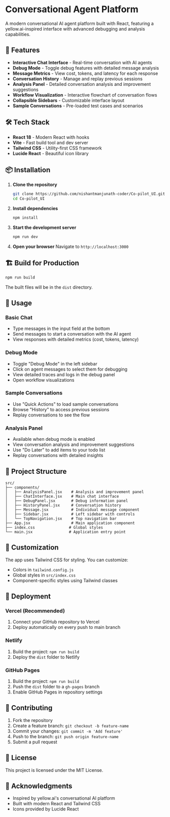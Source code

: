 # Conversational Agent Platform

A modern conversational AI agent platform built with React, featuring a yellow.ai-inspired interface with advanced debugging and analysis capabilities.

## 🚀 Features

- **Interactive Chat Interface** - Real-time conversation with AI agents
- **Debug Mode** - Toggle debug features with detailed message analysis
- **Message Metrics** - View cost, tokens, and latency for each response
- **Conversation History** - Manage and replay previous sessions
- **Analysis Panel** - Detailed conversation analysis and improvement suggestions
- **Workflow Visualization** - Interactive flowchart of conversation flows
- **Collapsible Sidebars** - Customizable interface layout
- **Sample Conversations** - Pre-loaded test cases and scenarios

## 🛠️ Tech Stack

- **React 18** - Modern React with hooks
- **Vite** - Fast build tool and dev server
- **Tailwind CSS** - Utility-first CSS framework
- **Lucide React** - Beautiful icon library

## 📦 Installation

1. **Clone the repository**
   ```bash
   git clone https://github.com/nishantmanjunath-coder/Co-pilot_UI.git
   cd Co-pilot_UI
   ```

2. **Install dependencies**
   ```bash
   npm install
   ```

3. **Start the development server**
   ```bash
   npm run dev
   ```

4. **Open your browser**
   Navigate to `http://localhost:3000`

## 🏗️ Build for Production

```bash
npm run build
```

The built files will be in the `dist` directory.

## 🎯 Usage

### Basic Chat
- Type messages in the input field at the bottom
- Send messages to start a conversation with the AI agent
- View responses with detailed metrics (cost, tokens, latency)

### Debug Mode
- Toggle "Debug Mode" in the left sidebar
- Click on agent messages to select them for debugging
- View detailed traces and logs in the debug panel
- Open workflow visualizations

### Sample Conversations
- Use "Quick Actions" to load sample conversations
- Browse "History" to access previous sessions
- Replay conversations to see the flow

### Analysis Panel
- Available when debug mode is enabled
- View conversation analysis and improvement suggestions
- Use "Do Later" to add items to your todo list
- Replay conversations with detailed insights

## 📁 Project Structure

```
src/
├── components/
│   ├── AnalysisPanel.jsx    # Analysis and improvement panel
│   ├── ChatInterface.jsx    # Main chat interface
│   ├── DebugPanel.jsx       # Debug information panel
│   ├── HistoryPanel.jsx     # Conversation history
│   ├── Message.jsx          # Individual message component
│   ├── Sidebar.jsx          # Left sidebar with controls
│   └── TopNavigation.jsx    # Top navigation bar
├── App.jsx                  # Main application component
├── index.css               # Global styles
└── main.jsx                # Application entry point
```

## 🎨 Customization

The app uses Tailwind CSS for styling. You can customize:
- Colors in `tailwind.config.js`
- Global styles in `src/index.css`
- Component-specific styles using Tailwind classes

## 🚀 Deployment

### Vercel (Recommended)
1. Connect your GitHub repository to Vercel
2. Deploy automatically on every push to main branch

### Netlify
1. Build the project: `npm run build`
2. Deploy the `dist` folder to Netlify

### GitHub Pages
1. Build the project: `npm run build`
2. Push the `dist` folder to a `gh-pages` branch
3. Enable GitHub Pages in repository settings

## 🤝 Contributing

1. Fork the repository
2. Create a feature branch: `git checkout -b feature-name`
3. Commit your changes: `git commit -m 'Add feature'`
4. Push to the branch: `git push origin feature-name`
5. Submit a pull request

## 📄 License

This project is licensed under the MIT License.

## 🙏 Acknowledgments

- Inspired by yellow.ai's conversational AI platform
- Built with modern React and Tailwind CSS
- Icons provided by Lucide React